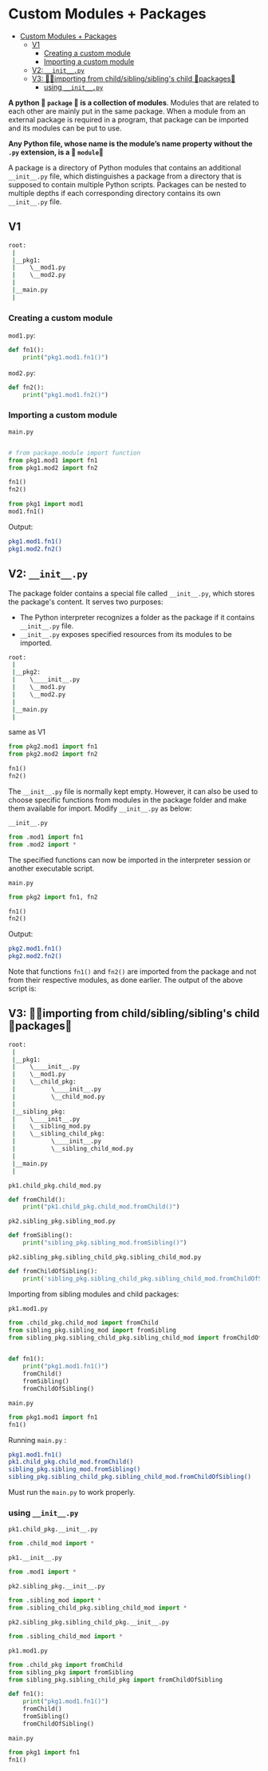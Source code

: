 # Custom Modules + Packages

- [Custom Modules + Packages](#custom-modules--packages)
  - [V1](#v1)
    - [Creating a custom module](#creating-a-custom-module)
    - [Importing a custom module](#importing-a-custom-module)
  - [V2:  `__init__.py`](#v2--__init__py)
  - [V3: 🌟🌟importing from child/sibling/sibling's child 📁packages📁](#v3-importing-from-childsiblingsiblings-child-packages)
    - [using `__init__.py`](#using-__init__py)

**A python 📁 `package` 📁 is a collection of modules**. Modules that are related to each other are mainly put in the same package. When a module from an external package is required in a program, that package can be imported and its modules can be put to use.

**Any Python file, whose name is the module’s name property without the `.py` extension, is a 📄 `module`📄**

A package is a directory of Python modules that contains an additional `__init__.py` file, which distinguishes a package from a directory that is supposed to contain multiple Python scripts. Packages can be nested to multiple depths if each corresponding directory contains its own `__init__.py` file.

## V1

```bash
root:
 |
 |__pkg1:
 |    \__mod1.py
 |    \__mod2.py
 |
 |__main.py
 |
```

### Creating a custom module

`mod1.py`:

```python
def fn1():
    print("pkg1.mod1.fn1()")
```

`mod2.py`:

```python
def fn2():
    print("pkg1.mod1.fn2()")
```

### Importing a custom module

`main.py`

```python

# from package.module import function
from pkg1.mod1 import fn1
from pkg1.mod2 import fn2

fn1()
fn2()

from pkg1 import mod1
mod1.fn1()
```

Output:

```bash
pkg1.mod1.fn1()
pkg1.mod2.fn2()
```

## V2:  `__init__.py`

The package folder contains a special file called `__init__.py`, which stores the package's content. It serves two purposes:

- The Python interpreter recognizes a folder as the package if it contains `__init__.py` file.
- `__init__.py` exposes specified resources from its modules to be imported.

```bash
root:
 |
 |__pkg2:
 |    \____init__.py
 |    \__mod1.py
 |    \__mod2.py
 |
 |__main.py
 |
```

same as V1

```python
from pkg2.mod1 import fn1
from pkg2.mod2 import fn2

fn1()
fn2()
```

The `__init__.py` file is normally kept empty. However, it can also be used to choose specific functions from modules in the package folder and make them available for import. Modify `__init__.py` as below:

`__init__.py`

```python
from .mod1 import fn1
from .mod2 import *
```

The specified functions can now be imported in the interpreter session or another executable script.

`main.py`

```python
from pkg2 import fn1, fn2

fn1()
fn2()
```

Output:

```bash
pkg2.mod1.fn1()
pkg2.mod2.fn2()
```

Note that functions `fn1()` and `fn2()` are imported from the package and not from their respective modules, as done earlier. The output of the above script is:

## V3: 🌟🌟importing from child/sibling/sibling's child 📁packages📁

```bash
root:
 |
 |__pkg1:
 |    \____init__.py
 |    \__mod1.py
 |    \__child_pkg:
 |          \____init__.py
 |          \__child_mod.py
 |
 |__sibling_pkg:
 |    \____init__.py
 |    \__sibling_mod.py
 |    \__sibling_child_pkg:
 |          \____init__.py
 |          \__sibling_child_mod.py
 |
 |__main.py
 |
```

`pk1.child_pkg.child_mod.py`

```python
def fromChild():
	print("pk1.child_pkg.child_mod.fromChild()")
```

`pk2.sibling_pkg.sibling_mod.py`

```python
def fromSibling():
    print("sibling_pkg.sibling_mod.fromSibling()")
```

`pk2.sibling_pkg.sibling_child_pkg.sibling_child_mod.py`

```python
def fromChildOfSibling():
    print('sibling_pkg.sibling_child_pkg.sibling_child_mod.fromChildOfSibling()')

```

Importing from sibling modules and child packages:

`pk1.mod1.py`

```python
from .child_pkg.child_mod import fromChild
from sibling_pkg.sibling_mod import fromSibling
from sibling_pkg.sibling_child_pkg.sibling_child_mod import fromChildOfSibling


def fn1():
    print("pkg1.mod1.fn1()")
    fromChild()
    fromSibling()
    fromChildOfSibling()

```

`main.py`

```python
from pkg1.mod1 import fn1
fn1()
```

Running `main.py` :

```bash
pkg1.mod1.fn1()
pk1.child_pkg.child_mod.fromChild()
sibling_pkg.sibling_mod.fromSibling()
sibling_pkg.sibling_child_pkg.sibling_child_mod.fromChildOfSibling()
```

Must run the `main.py` to work properly.

### using `__init__.py`

`pk1.child_pkg.__init__.py`

```python
from .child_mod import *
```

`pk1.__init__.py`

```python
from .mod1 import *
```

`pk2.sibling_pkg.__init__.py`

```python
from .sibling_mod import *
from .sibling_child_pkg.sibling_child_mod import *
```

`pk2.sibling_pkg.sibling_child_pkg.__init__.py`

```python
from .sibling_child_mod import *
```
`pk1.mod1.py`

```python
from .child_pkg import fromChild
from sibling_pkg import fromSibling
from sibling_pkg.sibling_child_pkg import fromChildOfSibling

def fn1():
    print("pkg1.mod1.fn1()")
    fromChild()
    fromSibling()
    fromChildOfSibling()

```

`main.py`

```python
from pkg1 import fn1
fn1()
```
